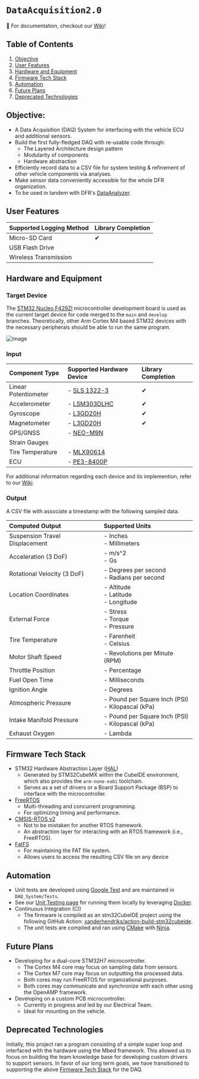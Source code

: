 # `DataAcquisition2.0`
🏁 For documentation, checkout our [Wiki](https://github.com/DallasFormulaRacing/DataAcquisition2.0/wiki)!

## Table of Contents
1. [Objective](#objective)
2. [User Features](#user-features)
3. [Hardware and Equipment](#hardware-and-equipment)
4. [Firmware Tech Stack](#firmware-tech-stack)
5. [Automation](#automation)
6. [Future Plans](#future-plans)
7. [Deprecated Technologies](#deprecated-technologies)

## Objective:
- A Data Acquisition (DAQ) System for interfacing with the vehicle ECU and additional sensors.
- Build the first fully-fledged DAQ with re-usable code through:
    - The Layered Architecture design pattern
    - Modularity of components
    - Hardware abstraction
- Efficiently record data to a CSV file for system testing & refinement of other vehicle components via analyses.
- Make sensor data conveniently accessible for the whole DFR organization.
- To be used in tandem with DFR's [DataAnalyzer](https://github.com/DallasFormulaRacing/DataAnalyzer).

## User Features
| Supported Logging Method | Library Completion    |
| :----------------------- | :---------------------|
| Micro-SD Card            | <span>&#10004;</span> |
| USB Flash Drive          |                       |
| Wireless Transmission    |                       |

## Hardware and Equipment
### Target Device
The [STM32 Nucleo F429ZI](https://www.st.com/en/evaluation-tools/nucleo-f429zi.html) microcontroller development board is used as the current target device for code merged to the `main` and `develop` branches. Theoretically, other Arm Cortex M4 based STM32 devices with the necessary peripherals should be able to run the same program.

![image](https://github.com/DallasFormulaRacing/DataAcquisition2.0/assets/71054319/00c8cfe3-c1f8-499c-8c72-fe8f191a8108)

### Input
| Component Type        | Supported Hardware Device                                                                                            | Library Completion    |
| :-------------------- |:-------------------------------------------------------------------------------------------------------------------- | :---------------------|
| Linear Potentiometer  | - [SLS 1322-3](https://www.activesensors.com/products/linear-position-sensors/general-purpose-linear-potentiometers) | <span>&#10004;</span> |
| Accelerometer         | - [LSM303DLHC](https://www.adafruit.com/product/1714)                                                                | <span>&#10004;</span> |
| Gyroscope             | - [L3GD20H](https://www.adafruit.com/product/1714)                                                                   | <span>&#10004;</span> |
| Magnetometer          | - [L3GD20H](https://www.adafruit.com/product/1714)                                                                   | <span>&#10004;</span> |
| GPS/GNSS              | - [NEO-M9N](https://www.sparkfun.com/products/15733)                                                                 |                       |
| Strain Gauges         |                                                                                                                      |                       |
| Tire Temperature      | - [MLX90614](https://www.sparkfun.com/products/9570)                                                                 |                       |
| ECU                   | - [PE3-8400P](https://pe-ltd.com/product/pe3-8400p/)                                                                 |                       |

For additional information regarding each device and its implemention, refer to our [Wiki](https://github.com/DallasFormulaRacing/DataAcquisition2.0/wiki).

### Output
A CSV file with associate a timestamp with the following sampled data.

| Computed Output                | Supported Units                                         |
| :----------------------------- |:------------------------------------------------------- |
| Suspension Travel Displacement | - Inches <br /> - Millimeters                           |
| Acceleration (3 DoF)           | - m/s^2 <br /> - Gs                                     |
| Rotational Velocity (3 DoF)    | - Degrees per second <br /> - Radians per second        |
| Location Coordinates           | - Altitude <br /> - Latitude <br /> - Longitude         |
| External Force                 | - Stress <br /> - Torque <br /> - Pressure              |
| Tire Temperature               | - Farenheit <br /> - Celsius                            |
| Motor Shaft Speed              | - Revolutions per Minute (RPM)                          |
| Throttle Position              | - Percentage                                            |
| Fuel Open Time                 | - Milliseconds                                          |
| Ignition Angle                 | - Degrees                                               |
| Atmospheric Pressure           | - Pound per Square Inch (PSI) <br /> - Kilopascal (kPa) |
| Intake Manifold Pressure       | - Pound per Square Inch (PSI) <br /> - Kilopascal (kPa) |
| Exhaust Oxygen                 | - Lambda                                                |


## Firmware Tech Stack
- STM32 Hardware Abstraction Layer ([HAL](https://www.st.com/resource/en/user_manual/um1725-description-of-stm32f4-hal-and-lowlayer-drivers-stmicroelectronics.pdf))
  - Generated by STM32CubeMX within the CubeIDE environment, which also provides the `arm-none-eabi` toolchain.
  - Serves as a set of drivers or a Board Support Package (BSP) to interface with the microcontroller.
- [FreeRTOS](https://www.freertos.org/index.html)
  - Multi-threading and concurrent programming.
  - For optimizing timing and performance.
- [CMSIS-RTOS v2](https://www.keil.com/pack/doc/CMSIS/RTOS2/html/group__CMSIS__RTOS.html)
  - Not to be mistaken for another RTOS framework.
  - An abstraction layer for interacting with an RTOS framework (i.e., FreeRTOS).
- [FatFS](http://elm-chan.org/fsw/ff/)
  - For maintaining the FAT file system.
  - Allows users to access the resulting CSV file on any device

## Automation
- Unit tests are developed using [Google Test](https://google.github.io/googletest/) and are maintained in `DAQ_System/Tests`.
- See our [Unit Testing page](https://github.com/DallasFormulaRacing/DataAcquisition2.0/wiki/Unit-Testing) for running them locally by leveraging [Docker](https://docs.docker.com/get-started/overview/).
- Continuous Integration (CI)
  - The firmware is compiled as an stm32CubeIDE project using the following GitHub Action: [xanderhendriks/action-build-stm32cubeide](https://github.com/marketplace/actions/build-stm32cubeide-project).
  - The unit tests are compiled and ran using [CMake](https://cmake.org/cmake/help/latest/index.html) with [Ninja](https://ninja-build.org/manual.html). 


## Future Plans
- Developing for a dual-core STM32H7 microcontroller.
  - The Cortex M4 core may focus on sampling data from sensors.
  - The Cortex M7 core may focus on outputting the processed data.
  - Both cores may run FreeRTOS for organizational purposes.
  - Both cores may communicate and synchronize with each other using the OpenAMP framework.
- Developing on a custom PCB microcontroller.
  - Currently in progress and led by our Electrical Team.
  - Ideal for mounting on the vehicle.


## Deprecated Technologies
Initially, this project ran a program consisting of a simple super loop and interfaced with the hardware using the Mbed framework. This allowed us to focus on building the team knowledge base for developing custom drivers to support sensors. In favor of our long term goals, we have transitioned to supporting the above [Firmware Tech Stack](#firmware-tech-stack) for the DAQ.

